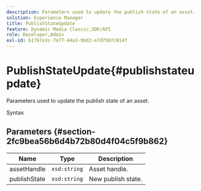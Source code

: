 ```yaml
---
description: Parameters used to update the publish state of an asset.
solution: Experience Manager
title: PublishStateUpdate
feature: Dynamic Media Classic,SDK/API
role: Developer,Admin
exl-id: b1767e3c-7e77-44a3-9bd2-e7d7587c014f
---
```

# PublishStateUpdate{#publishstateupdate}

Parameters used to update the publish state of an asset.

 Syntax 

## Parameters {#section-2fc9bea56b6d4b72b80d4f04c5f9b862}

|  Name  | Type  | Description  |
|---|---|---|
|  assetHandle  | `xsd:string`  | Asset handle.  |
|  publishState  | `xsd:string`  | New publish state.  |
